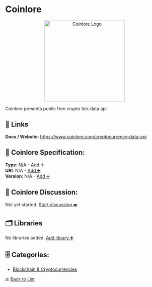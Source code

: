 # Coinlore
<p align="center">
    <img width="256" src="https://raw.githubusercontent.com/apis-list/apis-list/main/apis/coinlore/logo_256x256.png" alt="Coinlore Logo"/>
</p>
Coinlore presents public free crypto tick data api

##  🔗 Links
**Docs / Website**: https://www.coinlore.com/cryptocurrency-data-api

## 🧬 Coinlore Specification:
**Type**: N/A - [Add ➕](https://github.com/apis-list/apis-list/edit/main/apis.yaml#3945)  
**URI**: N/A - [Add ➕](https://github.com/apis-list/apis-list/edit/main/apis.yaml#3945)  
**Version**: N/A - [Add ➕](https://github.com/apis-list/apis-list/edit/main/apis.yaml#3945)

## 💬 Coinlore Discussion:
Not yet started. [Start discussion ➡️](https://github.com/apis-list/apis-list/discussions/new)

## 🗂️ Libraries

No libraries added. [Add library ➕](https://github.com/apis-list/apis-list/edit/main/apis.yaml#3945)    


## 🗄️ Categories:
- [Blockchain & Cryptocurrencies](https://github.com/apis-list/apis-list#blockchain--cryptocurrencies-)

🔙  [Back to List](https://github.com/apis-list/apis-list)
